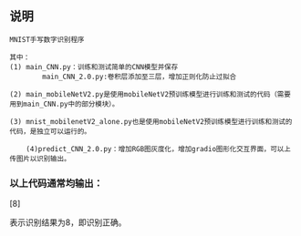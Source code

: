 ## 说明

	MNIST手写数字识别程序
	
	其中：
	(1) main_CNN.py：训练和测试简单的CNN模型并保存
            main_CNN_2.0.py:卷积层添加至三层，增加正则化防止过拟合
	  
	(2) main_mobileNetV2.py是使用mobileNetV2预训练模型进行训练和测试的代码（需要用到main_CNN.py中的部分模块）。
	
	(3) mnist_mobilenetV2_alone.py也是使用mobileNetV2预训练模型进行训练和测试的代码，是独立可以运行的。

        (4)predict_CNN_2.0.py：增加RGB图灰度化，增加gradio图形化交互界面，可以上传图片以识别输出。




### 以上代码通常均输出：

[8]

表示识别结果为8，即识别正确。

